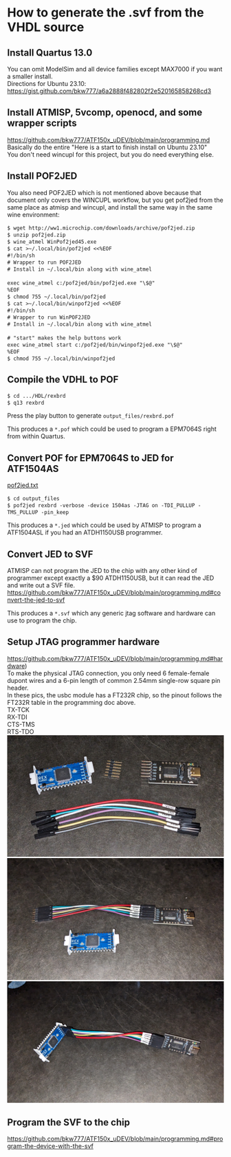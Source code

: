 # How to generate the .svf from the VHDL source

## Install Quartus 13.0  
You can omit ModelSim and all device families except MAX7000 if you want a smaller install.  
Directions for Ubuntu 23.10: https://gist.github.com/bkw777/a6a2888f482802f2e520165858268cd3

## Install ATMISP, 5vcomp, openocd, and some wrapper scripts
https://github.com/bkw777/ATF150x_uDEV/blob/main/programming.md  
Basically do the entire "Here is a start to finish install on Ubuntu 23.10"  
You don't need wincupl for this project, but you do need everything else.  

## Install POF2JED
You also need POF2JED which is not mentioned above because that document only covers the WINCUPL workflow, but you get pof2jed from the same place as atmisp and wincupl, and install the same way in the same wine environment:
```
$ wget http://ww1.microchip.com/downloads/archive/pof2jed.zip
$ unzip pof2jed.zip
$ wine_atmel WinPof2jed45.exe
$ cat >~/.local/bin/pof2jed <<%EOF
#!/bin/sh
# Wrapper to run POF2JED
# Install in ~/.local/bin along with wine_atmel

exec wine_atmel c:/pof2jed/bin/pof2jed.exe "\$@"
%EOF
$ chmod 755 ~/.local/bin/pof2jed
$ cat >~/.local/bin/winpof2jed <<%EOF 
#!/bin/sh
# Wrapper to run WinPOF2JED
# Install in ~/.local/bin along with wine_atmel

# "start" makes the help buttons work
exec wine_atmel start c:/pof2jed/bin/winpof2jed.exe "\$@"
%EOF
$ chmod 755 ~/.local/bin/winpof2jed
```

## Compile the VDHL to POF
```
$ cd .../HDL/rexbrd
$ q13 rexbrd
```

Press the play button to generate `output_files/rexbrd.pof`  

This produces a `*.pof` which could be used to program a EPM7064S right from within Quartus.

## Convert POF for EPM7064S to JED for ATF1504AS
[pof2jed.txt](pof2jed.txt)  
```
$ cd output_files
$ pof2jed rexbrd -verbose -device 1504as -JTAG on -TDI_PULLUP -TMS_PULLUP -pin_keep
```

This produces a `*.jed` which could be used by ATMISP to program a ATF1504ASL if you had an ATDH1150USB programmer.

## Convert JED to SVF
ATMISP can not program the JED to the chip with any other kind of programmer except exactly a $90 ATDH1150USB, but it can read the JED and write out a SVF file.  
https://github.com/bkw777/ATF150x_uDEV/blob/main/programming.md#convert-the-jed-to-svf

This produces a `*.svf` which any generic jtag software and hardware can use to program the chip.

## Setup JTAG programmer hardware
https://github.com/bkw777/ATF150x_uDEV/blob/main/programming.md#hardware)  
To make the physical JTAG connection, you only need 6 female-female dupont wires and a 6-pin length of common 2.54mm single-row square pin header.  
In these pics, the usbc module has a FT232R chip, so the pinout follows the FT232R table in the programming doc above.  
TX-TCK  
RX-TDI  
CTS-TMS  
RTS-TDO  
![](prg1.jpg)
![](prg2.jpg)
![](prg3.jpg)

## Program the SVF to the chip
https://github.com/bkw777/ATF150x_uDEV/blob/main/programming.md#program-the-device-with-the-svf
